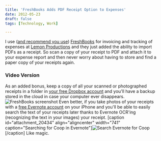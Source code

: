 ```yaml
---
title: 'FreshBooks Adds PDF Receipt Option to Expenses'
date: 2012-05-23
draft: false
tags: [Technology, Work]

---
```


I use ([and recommend you use](https://chrisenns.com/recommends/freshbooks/)) [FreshBooks](https://lemonproductions.freshbooks.com/refer/www) for invoicing and tracking of expenses at [Lemon Productions](http://www.lemonproductions.ca/) and they just added the ability to import PDFs as a receipt. So scan a copy of your receipt to PDF and attach it to your expense report and then never worry about having to store and find a paper copy of your receipts again.

### Video Version

As an added bonus, keep a copy of all your scanned or photographed receipts in a folder in [your free Dropbox account](http://db.tt/czHe7sK) and you'll have a backup stored in the cloud in case your computer ever disappears. ![FreshBooks screenshot](https://chrisenns.com/wp-content/uploads/2012/05/FreshBooks-screenshot.jpg "FreshBooks screenshot") Even better, if you take photos of your receipts with a [free Evernote account](http://evernote.com/) on your iPhone and you'll be able to easily search the text of your receipts later thanks to Evernote OCR'ing (recognizing the text in your images) your receipt. \[caption id="attachment\_20434" align="aligncenter" width="741" caption="Searching for Coop in Evernote"\]![Search Evernote for Coop](https://chrisenns.com/wp-content/uploads/2012/05/Search-Evernote-for-Coop.jpg "Search Evernote for Coop")\[/caption\] Like magic.